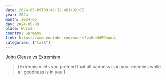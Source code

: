```yaml
---
date: 2024-05-09T09:46:32.461+02:00
year: 2024
month: 2024-05
day: 2024-05-09
place: Wurzen
country: Germany
link: https://www.youtube.com/watch?v=HLNhPMQnWu4
categories: ["talk"]
---
```

[John Cleese vs Extremism](https://www.youtube.com/watch?v=HLNhPMQnWu4)

> [Extremism lets you pretend that all badness is in your enemies while all goodness is in you.]
